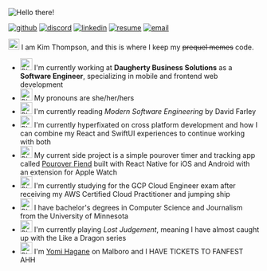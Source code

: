 ![Hello there!](https://media4.giphy.com/media/xTiIzJSKB4l7xTouE8/giphy.gif)

[![github](https://img.shields.io/badge/GitHub-181717?style=flat&logo=GitHub&logoColor=white)](https://github.com/kimthompson) [![discord](https://img.shields.io/badge/Discord-5865f2?style=flat&logo=Discord&logoColor=white)](https://discordapp.com/users/KimicalBurn#6969) [![linkedin](https://img.shields.io/badge/LinkedIn-0A66C2?style=flat&logo=LinkedIn&logoColor=white)](https://linkedin.com/in/kimberlyannthompson) [![resume](https://img.shields.io/badge/Resume-8a1750?style=flat&logo=ReadMe&logoColor=white)](https://kimthompson.me/assets/resume.pdf) [![email](https://img.shields.io/badge/Email-8b89cc?style=flat&logo=ProtonMail&logoColor=white)](mailto:kim.thompson.dev@proton.me)

<img src="https://camo.githubusercontent.com/35a8275dddde1ef76d4237e01f43e5745ccf4e8a53ee880b6b2b2db93ce8f44f/68747470733a2f2f626c6f622e6361742f656d6f6a692f637573746f6d2f626c6f62636174732f61626c6f626361746e656f6e2e706e67" alt="Blobcat Neon" width="22" height="22"> I am Kim Thompson, and this is where I keep my ~~prequel memes~~ code.

- <img src="https://blob.cat/emoji/custom/blobcats/ablobcatbongokeyboard.gif" alt="Blobcat Code" width="24" height="24">  I'm currently working at **Daugherty Business Solutions** as a **Software Engineer**, specializing in mobile and frontend web development
- <img src="https://blob.cat/emoji/custom/blobcats/blobcatheartbisexual.png" alt="Blobcat Bisexual" width="24" height="24">  My pronouns are she/her/hers
- <img alt="Blobcat Picturebook" src="https://blob.cat/emoji/custom/blobcats/blobcatpicturebook.png" width="24" height="24">  I'm currently reading *Modern Software Engineering* by David Farley
- <img alt="Blobcat Phone" src="https://blob.cat/emoji/custom/blobcats/blobcatphonepurple.png" width="24" height="24">  I'm currently hyperfixated on cross platform development and how I can combine my React and SwiftUI experiences to continue working with both
- <img alt="Blobcat Coffee" src="https://blob.cat/emoji/custom/blobcats/ablobcatuwucoffee.gif" width="24" height="24">  My current side project is a simple pourover timer and tracking app called [Pourover Fiend](https://github.com/kimthompson/pourover-fiend) built with React Native for iOS and Android with an extension for Apple Watch
- <img alt="Blobcat Headdesk" src="https://emojis.slackmojis.com/emojis/images/1643515023/10521/meow_code.gif?1643515023" width="24" height="24">  I'm currently studying for the GCP Cloud Engineer exam after receiving my AWS Certified Cloud Practitioner and jumping ship
- <img alt="Blobcat Smartypants" src="https://blob.cat/emoji/custom/blobcats/blobcatnerd.png" width="24" height="24">  I have bachelor's degrees in Computer Science and Journalism from the University of Minnesota
- <img alt="Blobcat Gamer" src="https://blob.cat/emoji/custom/blobcats/blobcatgamer2.png" width="24" height="24">  I'm currently playing *Lost Judgement*, meaning I have almost caught up with the Like a Dragon series
- <img alt="Blobcat Trash" src="https://blob.cat/emoji/custom/blobcats/ablobcatgooglytrash.png" width="24" height="24">  I'm [Yomi Hagane](https://na.finalfantasyxiv.com/lodestone/character/11739910/) on Malboro and I HAVE TICKETS TO FANFEST AHH 

<!--
**kimthompson/kimthompson** is a ✨ _special_ ✨ repository because its `README.md` (this file) appears on your GitHub profile.

Here are some ideas to get you started:

- 🔭 I’m currently working on ...
- 🌱 I’m currently learning ...
- 👯 I’m looking to collaborate on ...
- 🤔 I’m looking for help with ...
- 💬 Ask me about ...
- 📫 How to reach me: ...
- 😄 Pronouns: ...
- ⚡ Fun fact: ...
-->
